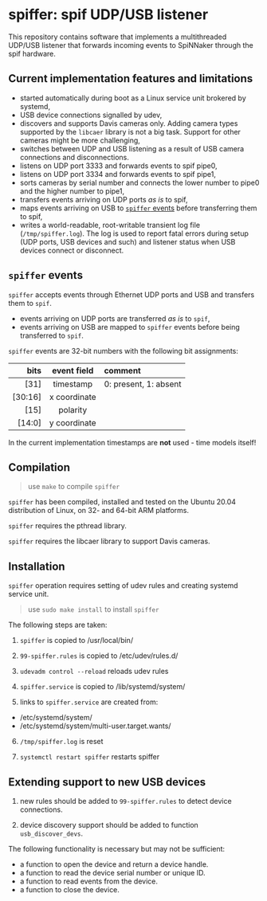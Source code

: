 spiffer: spif UDP/USB listener
===============================

This repository contains software that implements a multithreaded UDP/USB listener that forwards incoming events to SpiNNaker through the spif hardware.


Current implementation features and limitations
-----------------------------------------------

- started automatically during boot as a Linux service unit brokered by systemd,
- USB device connections signalled by udev,
- discovers and supports Davis cameras only. Adding camera types supported by the `libcaer` library is not a big task. Support for other cameras might be more challenging,
- switches between UDP and USB listening as a result of USB camera connections and disconnections.
- listens on UDP port 3333 and forwards events to spif pipe0,
- listens on UDP port 3334 and forwards events to spif pipe1,
- sorts cameras by serial number and connects the lower number to pipe0 and the higher number to pipe1,
- transfers events arriving on UDP ports _as is_ to spif,
- maps events arriving on USB to [`spiffer` events](#evt_fmt) before transferring them to spif,
- writes a world-readable, root-writable transient log file (`/tmp/spiffer.log`). The log is used to report fatal errors during setup (UDP ports, USB devices and such) and listener status when USB devices connect or disconnect. 


<a name="evt_fmt"></a>`spiffer` events
--------------------------------------

`spiffer` accepts events through Ethernet UDP ports and USB and transfers them to `spif`.

- events arriving on UDP ports are transferred _as is_ to `spif`,
- events arriving on USB are mapped to `spiffer` events before being transferred to `spif`.

`spiffer` events are 32-bit numbers with the following bit assignments:

|  bits   | event field  | comment               |
|--------:|:------------:|:----------------------|
|    [31] |  timestamp   | 0: present, 1: absent |
| [30:16] | x coordinate |                       |
|    [15] | polarity     |                       |
|  [14:0] | y coordinate |                       |

In the current implementation timestamps are __not__ used - time models itself!


Compilation
-----------

> use `make` to compile `spiffer` 

`spiffer` has been compiled, installed and tested on the Ubuntu 20.04 distribution of Linux, on 32- and 64-bit ARM platforms.

`spiffer` requires the pthread library.

`spiffer` requires the libcaer library to support Davis cameras.


Installation
------------

`spiffer` operation requires setting of udev rules and creating systemd service unit.

> use `sudo make install` to install  `spiffer` 

The following steps are taken:

1. `spiffer` is copied to /usr/local/bin/

2. `99-spiffer.rules` is copied to /etc/udev/rules.d/

3. `udevadm control --reload` reloads udev rules

4. `spiffer.service` is copied to /lib/systemd/system/

5. links to `spiffer.service` are created from:

- /etc/systemd/system/
- /etc/systemd/system/multi-user.target.wants/

6. `/tmp/spiffer.log` is reset

7. `systemctl restart spiffer` restarts spiffer


Extending support to new USB devices
------------------------------------

1. new rules should be added to `99-spiffer.rules` to detect device connections.

2. device discovery support should be added to function `usb_discover_devs`.

The following functionality is necessary but may not be sufficient:

- a function to open the device and return a device handle.
- a function to read the device serial number or unique ID.
- a function to read events from the device.
- a function to close the device.
